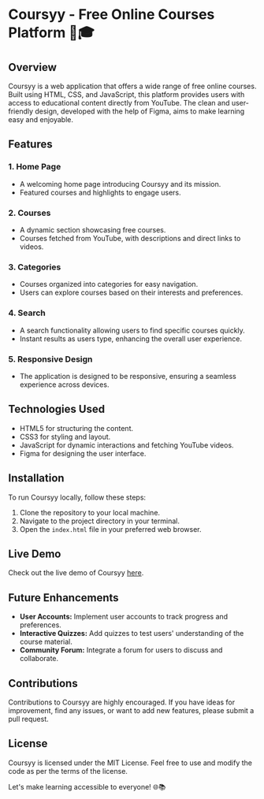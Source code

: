 # Coursyy - Free Online Courses Platform 🚀🎓

## Overview
Coursyy is a web application that offers a wide range of free online courses. Built using HTML, CSS, and JavaScript, this platform provides users with access to educational content directly from YouTube. The clean and user-friendly design, developed with the help of Figma, aims to make learning easy and enjoyable.

## Features

### 1. Home Page
- A welcoming home page introducing Coursyy and its mission.
- Featured courses and highlights to engage users.

### 2. Courses
- A dynamic section showcasing free courses.
- Courses fetched from YouTube, with descriptions and direct links to videos.

### 3. Categories
- Courses organized into categories for easy navigation.
- Users can explore courses based on their interests and preferences.

### 4. Search
- A search functionality allowing users to find specific courses quickly.
- Instant results as users type, enhancing the overall user experience.

### 5. Responsive Design
- The application is designed to be responsive, ensuring a seamless experience across devices.

## Technologies Used
- HTML5 for structuring the content.
- CSS3 for styling and layout.
- JavaScript for dynamic interactions and fetching YouTube videos.
- Figma for designing the user interface.

## Installation
To run Coursyy locally, follow these steps:

1. Clone the repository to your local machine.
2. Navigate to the project directory in your terminal.
3. Open the `index.html` file in your preferred web browser.

## Live Demo
Check out the live demo of Coursyy [here](#).

## Future Enhancements
- **User Accounts:** Implement user accounts to track progress and preferences.
- **Interactive Quizzes:** Add quizzes to test users' understanding of the course material.
- **Community Forum:** Integrate a forum for users to discuss and collaborate.

## Contributions
Contributions to Coursyy are highly encouraged. If you have ideas for improvement, find any issues, or want to add new features, please submit a pull request.

## License
Coursyy is licensed under the MIT License. Feel free to use and modify the code as per the terms of the license.

Let's make learning accessible to everyone! 🌐📚

